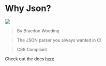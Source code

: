 # Why Json?

![](https://github.com/BraedonWooding/WhyJsonC/workflows/CI/badge.svg)

> By Braedon Wooding

> The JSON parser you always wanted in C!

> C89 Compliant

Check out the docs [here](https://braedonwooding.github.io/WhyJson)

